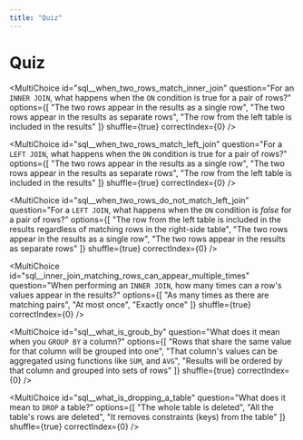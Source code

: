 ```yaml
---
title: "Quiz"
---
```


# Quiz

<MultiChoice
  id="sql__when_two_rows_match_inner_join"
  question="For an `INNER JOIN`, what happens when the `ON` condition is true for a pair of rows?"
  options={[
    "The two rows appear in the results as a single row",
    "The two rows appear in the results as separate rows",
    "The row from the left table is included in the results"
  ]}
  shuffle={true}
  correctIndex={0}
/>

<MultiChoice
  id="sql__when_two_rows_match_left_join"
  question="For a `LEFT JOIN`, what happens when the `ON` condition is true for a pair of rows?"
  options={[
    "The two rows appear in the results as a single row",
    "The two rows appear in the results as separate rows",
    "The row from the left table is included in the results"
  ]}
  shuffle={true}
  correctIndex={0}
/>

<MultiChoice
  id="sql__when_two_rows_do_not_match_left_join"
  question="For a `LEFT JOIN`, what happens when the `ON` condition is _false_ for a pair of rows?"
  options={[
    "The row from the left table is included in the results regardless of matching rows in the right-side table",
    "The two rows appear in the results as a single row",
    "The two rows appear in the results as separate rows"
  ]}
  shuffle={true}
  correctIndex={0}
/>

<MultiChoice
  id="sql__inner_join_matching_rows_can_appear_multiple_times"
  question="When performing an `INNER JOIN`, how many times can a row's values appear in the results?"
  options={[
    "As many times as there are matching pairs",
    "At most once",
    "Exactly once"
  ]}
  shuffle={true}
  correctIndex={0}
/>

<MultiChoice
  id="sql__what_is_groub_by"
  question="What does it mean when you `GROUP BY` a column?"
  options={[
    "Rows that share the same value for that column will be grouped into one",
    "That column's values can be aggregated using functions like `SUM`, and `AVG`",
    "Results will be ordered by that column and grouped into sets of rows"
  ]}
  shuffle={true}
  correctIndex={0}
/>

<MultiChoice
  id="sql__what_is_dropping_a_table"
  question="What does it mean to `DROP` a table?"
  options={[
    "The whole table is deleted",
    "All the table's rows are deleted",
    "It removes constraints (keys) from the table"
  ]}
  shuffle={true}
  correctIndex={0}
/>
